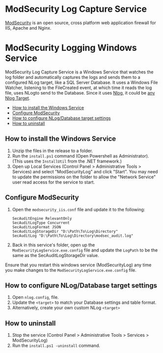 # ModSecurity Log Capture Service

[ModSecurity](https://github.com/SpiderLabs/ModSecurity) is an open source, cross platform web application firewall for IIS, Apache and Nginx.

# ModSecurity Logging Windows Service 

ModSecurity Log Capture Service is a Windows Service that watches the log folder and automatically captures the logs and sends them to a configured NLog target, like a SQL Server Database.
It uses a Windows File Watcher, listening to the FileCreated event, at which time it reads the log file, uses NLogto send to the Database. Since it uses [Nlog](https://github.com/NLog/NLog), 
it could be [any Nlog Target](https://github.com/nlog/nlog/wiki/Targets).

* [How to install the Windows Service](#how-to-install-the-windows-service)
* [Configure ModSecurity](#configure-modsecurity)
* [How to configure NLog/Database target settings](#how-to-configure-nlogdatabase-target-settings)
* [How to uninstall](#how-to-uninstall)

## How to install the Windows Service

1. Unzip the files in the release to a folder.
2. Run the `install.ps1` command (Open Powershell as Administrator). (This uses the `InstallUtil` from the .NET framework.)
3. Open up Local Services (Control Panel > Administrative Tools > Services) and select "ModSecurityLog" and click "Start".
You may need to update the permissions on the folder to allow the "Network Service" user read access for the service to start.

## Configure ModSecurity

1. Open the `modsecurity_iis.conf` file and update it to the following:

    ````
    SecAuditEngine RelevantOnly
    SecAuditLogType Concurrent
    SecAuditLogFormat JSON
    SecAuditLogStorageDir "D:\Path\To\Log\Directory"
    SecAuditLog "D:\Path\To\Log\Directory\modsec_audit.log"
    
    ````
2. Back in this service's folder, open up the `ModSecurityLogService.exe.config` file and update the `LogPath` to be the same as the SecAuditLogStorageDir value.

Ensure that you restart this windows service (ModSecurityLog) any time you make changes to the `ModSecurityLogService.exe.config` file.

## How to configure NLog/Database target settings

1. Open `nlog.config`, file.
2. Update the `<target>` to match your Database settings and table format.
3. Alternatively, create your own custom NLog `<target>`

## How to uninstall
1. Stop the service (Control Panel > Administrative Tools > Services > ModSecurityLog)
2. Run the `install.ps1 -uninstall` command.
